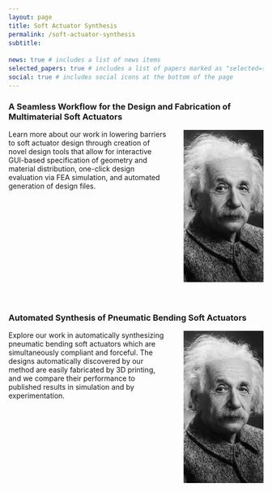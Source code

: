 ```yaml
---
layout: page
title: Soft Actuator Synthesis
permalink: /soft-actuator-synthesis
subtitle: 

news: true # includes a list of news items
selected_papers: true # includes a list of papers marked as "selected={true}"
social: true # includes social icons at the bottom of the page
---
```


### A Seamless Workflow for the Design and Fabrication of Multimaterial Soft Actuators


<div style="display: flex;">
    <div style="flex: 2;padding-right: 30px;">
Learn more about our work in lowering barriers to soft actuator design through creation of novel design tools that allow for interactive GUI-based specification of geometry and material distribution, one-click design evaluation via FEA simulation, and automated generation of design files.
    </div>
    <div style="flex: 1; margin-left: auto;">
        <img src="/assets/img/prof_pic.jpg" alt="Image Description" style="width: 300px; height: 300px; object-fit: cover;">
    </div>
</div>
<br/><br/>

### Automated Synthesis of Pneumatic Bending Soft Actuators


<div style="display: flex;">
    <div style="flex: 2;padding-right: 30px;">
        Explore our work in automatically synthesizing pneumatic bending soft actuators which are simultaneously compliant and forceful. The designs automatically discovered by our method are easily fabricated by 3D printing, and we compare their performance to published results in simulation and by experimentation.
    </div>
    <div style="flex: 1; margin-left: auto;">
        <img src="/assets/img/prof_pic.jpg" alt="Image Description" style="width: 300px; height: 300px; object-fit: cover;">
    </div>
</div>
<br/><br/>

